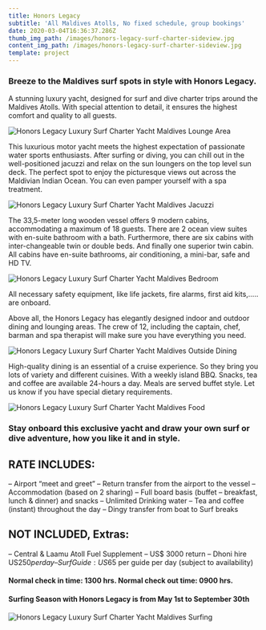 ```yaml
---
title: Honors Legacy
subtitle: 'All Maldives Atolls, No fixed schedule, group bookings'
date: 2020-03-04T16:36:37.286Z
thumb_img_path: /images/honors-legacy-surf-charter-sideview.jpg
content_img_path: /images/honors-legacy-surf-charter-sideview.jpg
template: project
---
```

### Breeze to the Maldives surf spots in style with Honors Legacy. 

A stunning luxury yacht, designed for surf and dive charter trips around the Maldives Atolls. With special attention to detail, it ensures the highest comfort and quality to all guests.

![Honors Legacy Luxury Surf Charter Yacht Maldives Lounge Area](/images/honors-legacy-luxury-surf-charter-yacht-maldives-8.jpg "Honors Legacy Luxury Surf Charter Yacht Maldives Lounge Area")

This luxurious motor yacht meets the highest expectation of passionate water sports enthusiasts. After surfing or diving, you can chill out in the well-positioned jacuzzi and relax on the sun loungers on the top level sun deck. The perfect spot to enjoy the picturesque views out across the Maldivian Indian Ocean. You can even pamper yourself with a spa treatment.

![Honors Legacy Luxury Surf Charter Yacht Maldives Jacuzzi](/images/honors-legacy-luxury-surf-charter-yacht-maldives-5.jpg "Honors Legacy Luxury Surf Charter Yacht Maldives")

The 33,5-meter long wooden vessel offers 9 modern cabins, accommodating a maximum of 18 guests. There are 2 ocean view suites with en-suite bathroom with a bath. Furthermore, there are six cabins with inter-changeable twin or double beds. And finally one superior twin cabin. All cabins have en-suite bathrooms, air conditioning, a mini-bar, safe and HD TV.

![Honors Legacy Luxury Surf Charter Yacht Maldives Bedroom](/images/honors-legacy-luxury-surf-charter-yacht-maldives-6.jpg "Honors Legacy Luxury Surf Charter Yacht Maldives Bedroom")

All necessary safety equipment, like life jackets, fire alarms, first aid kits,….. are onboard.

Above all, the Honors Legacy has elegantly designed indoor and outdoor dining and lounging areas. The crew of 12, including the captain, chef, barman and spa therapist will make sure you have everything you need.

![Honors Legacy Luxury Surf Charter Yacht Maldives Outside Dining](/images/honors-legacy-luxury-surf-charter-yacht-maldives-11.jpg "Honors Legacy Luxury Surf Charter Yacht Maldives Outside Dining")

High-quality dining is an essential of a cruise experience. So they bring you lots of variety and different cuisines. With a weekly island BBQ. Snacks, tea and coffee are available 24-hours a day. Meals are served buffet style. Let us know if you have special dietary requirements.

![Honors Legacy Luxury Surf Charter Yacht Maldives Food](/images/honors-legacy-luxury-surf-charter-yacht-maldives-9.jpg "Honors Legacy Luxury Surf Charter Yacht Maldives Food")

### Stay onboard this exclusive yacht and draw your own surf or dive adventure, how you like it and in style.

## RATE INCLUDES:
– Airport “meet and greet”
– Return transfer from the airport to the vessel
– Accommodation (based on 2 sharing)
– Full board basis (buffet – breakfast, lunch & dinner) and snacks
– Unlimited Drinking water
– Tea and coffee (instant) throughout the day
– Dingy transfer from boat to Surf breaks

## NOT INCLUDED, Extras:
– Central & Laamu Atoll Fuel Supplement – US$ 3000 return
– Dhoni hire US$250 per day
– Surf Guide: US$65 per guide per day (subject to availability)

#### Normal check in time: 1300 hrs. Normal check out time: 0900 hrs.
#### Surfing Season with Honors Legacy is from May 1st to September 30th

![Honors Legacy Luxury Surf Charter Yacht Maldives Surfing](/images/honors-legacy-luxury-surf-charter-yacht-maldives-3.jpg "Honors Legacy Luxury Surf Charter Yacht Maldives Surfing")